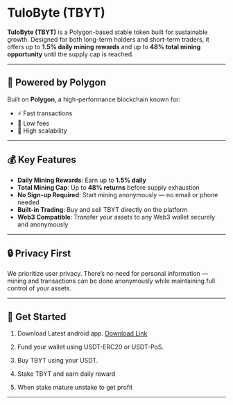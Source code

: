 # TuloByte (TBYT)

**TuloByte (TBYT)** is a Polygon-based stable token built for sustainable growth. Designed for both long-term holders and short-term traders, it offers up to **1.5% daily mining rewards** and up to **48% total mining opportunity** until the supply cap is reached.

---

## 🔗 Powered by Polygon

Built on **Polygon**, a high-performance blockchain known for:
- ⚡ Fast transactions  
- 💸 Low fees  
- 🚀 High scalability

---

## 💰 Key Features

- **Daily Mining Rewards**: Earn up to **1.5% daily**
- **Total Mining Cap**: Up to **48% returns** before supply exhaustion
- **No Sign-up Required**: Start mining anonymously — no email or phone needed
- **Built-in Trading**: Buy and sell TBYT directly on the platform
- **Web3 Compatible**: Transfer your assets to any Web3 wallet securely and anonymously

---

## 🔒 Privacy First

We prioritize user privacy. There’s no need for personal information — mining and transactions can be done anonymously while maintaining full control of your assets.

---

## 🚀 Get Started

1. Download Latest android app. [Download Link](https://github.com/tulobyteofficial/tbyt/raw/refs/heads/main/app-release.apk)

2. Fund your wallet using USDT-ERC20 or USDT-PoS.
3. Buy TBYT using your USDT.
4. Stake TBYT and earn daily reward
5. When stake mature unstake to get profit

---

